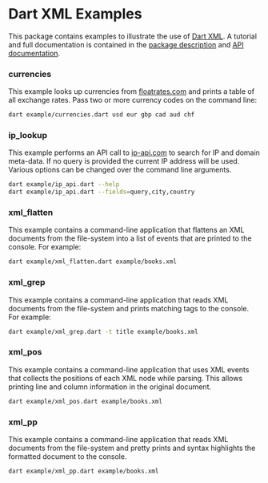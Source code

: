 Dart XML Examples
=================

This package contains examples to illustrate the use of [Dart XML](https://github.com/renggli/dart-xml). A tutorial and full documentation is contained in the [package description](https://pub.dev/packages/xml) and [API documentation](https://pub.dev/documentation/xml/latest/).

### currencies

This example looks up currencies from [floatrates.com](https://www.floatrates.com/) and prints a table of all exchange rates. Pass two or more currency codes on the command line:

```bash
dart example/currencies.dart usd eur gbp cad aud chf
```

### ip_lookup

This example performs an API call to [ip-api.com](https://ip-api.com/) to search for IP and domain meta-data. If no query is provided the current IP address will be used. Various options can be changed over the command line arguments.

```bash
dart example/ip_api.dart --help
dart example/ip_api.dart --fields=query,city,country
```

### xml_flatten

This example contains a command-line application that flattens an XML documents from the file-system into a list of events that are printed to the console. For example: 

```bash
dart example/xml_flatten.dart example/books.xml
```

### xml_grep

This example contains a command-line application that reads XML documents from the file-system and prints matching tags to the console. For example: 

```bash
dart example/xml_grep.dart -t title example/books.xml
```

### xml_pos

This example contains a command-line application that uses XML events that collects the positions of each XML node while parsing. This allows printing line and column information in the original document.

```bash
dart example/xml_pos.dart example/books.xml
```

### xml_pp

This example contains a command-line application that reads XML documents from the file-system and pretty prints and syntax highlights the formatted document to the console.

```bash
dart example/xml_pp.dart example/books.xml
```
